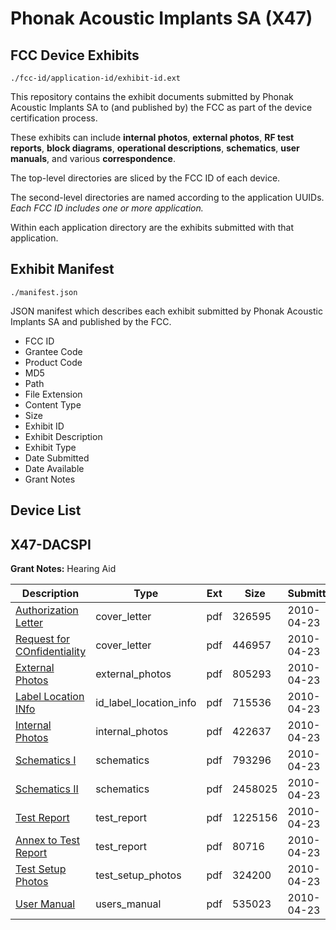 # Phonak Acoustic Implants SA (X47)
## FCC Device Exhibits

```
./fcc-id/application-id/exhibit-id.ext
```

This repository contains the exhibit documents submitted by Phonak Acoustic Implants SA to (and published by) the FCC as part of the device certification process.

These exhibits can include **internal photos**, **external photos**, **RF test reports**, **block diagrams**, **operational descriptions**, **schematics**, **user manuals**, and various **correspondence**.

The top-level directories are sliced by the FCC ID of each device.

The second-level directories are named according to the application UUIDs. *Each FCC ID includes one or more application.*

Within each application directory are the exhibits submitted with that application. 

## Exhibit Manifest

```
./manifest.json
```

JSON manifest which describes each exhibit submitted by Phonak Acoustic Implants SA and published by the FCC.

- FCC ID
- Grantee Code
- Product Code
- MD5
- Path
- File Extension
- Content Type
- Size
- Exhibit ID
- Exhibit Description
- Exhibit Type
- Date Submitted
- Date Available
- Grant Notes

## Device List
## X47-DACSPI
**Grant Notes:** Hearing Aid

| Description | Type | Ext | Size | Submitted | Available |
| ----------- | ---- | --- | ---- | --------- | --------- |
| [Authorization Letter](X47-DACSPI/51b654ac1722dc2d9e4f4bc81ee2d9c9/1271440.pdf) | cover_letter | pdf | 326595 | 2010-04-23 | 2010-04-23 |
| [Request for COnfidentiality](X47-DACSPI/51b654ac1722dc2d9e4f4bc81ee2d9c9/1271441.pdf) | cover_letter | pdf | 446957 | 2010-04-23 | 2010-04-23 |
| [External Photos](X47-DACSPI/51b654ac1722dc2d9e4f4bc81ee2d9c9/1271442.pdf) | external_photos | pdf | 805293 | 2010-04-23 | 2010-04-23 |
| [Label Location INfo](X47-DACSPI/51b654ac1722dc2d9e4f4bc81ee2d9c9/1271445.pdf) | id_label_location_info | pdf | 715536 | 2010-04-23 | 2010-04-23 |
| [Internal Photos](X47-DACSPI/51b654ac1722dc2d9e4f4bc81ee2d9c9/1271444.pdf) | internal_photos | pdf | 422637 | 2010-04-23 | 2010-04-23 |
| [Schematics I](X47-DACSPI/51b654ac1722dc2d9e4f4bc81ee2d9c9/1271449.pdf) | schematics | pdf | 793296 | 2010-04-23 | 2010-04-23 |
| [Schematics II](X47-DACSPI/51b654ac1722dc2d9e4f4bc81ee2d9c9/1271450.pdf) | schematics | pdf | 2458025 | 2010-04-23 | 2010-04-23 |
| [Test Report](X47-DACSPI/51b654ac1722dc2d9e4f4bc81ee2d9c9/1271443.pdf) | test_report | pdf | 1225156 | 2010-04-23 | 2010-04-23 |
| [Annex to Test Report](X47-DACSPI/51b654ac1722dc2d9e4f4bc81ee2d9c9/1271446.pdf) | test_report | pdf | 80716 | 2010-04-23 | 2010-04-23 |
| [Test Setup Photos](X47-DACSPI/51b654ac1722dc2d9e4f4bc81ee2d9c9/1271447.pdf) | test_setup_photos | pdf | 324200 | 2010-04-23 | 2010-04-23 |
| [User Manual](X47-DACSPI/51b654ac1722dc2d9e4f4bc81ee2d9c9/1271448.pdf) | users_manual | pdf | 535023 | 2010-04-23 | 2010-04-23 |
